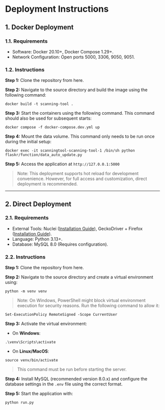 # Deployment Instructions

## 1. Docker Deployment

### 1.1. Requirements
- Software: Docker 20.10+, Docker Compose 1.29+.
- Network Configuration: Open ports 5000, 3306, 9050, 9051.

### 1.2. Instructions

**Step 1:** Clone the repository from here.

**Step 2:** Navigate to the source directory and build the image using the following command:
```
docker build -t scanning-tool .
```

**Step 3:** Start the containers using the following command. This command should also be used for subsequent starts:
```
docker compose -f docker-compose.dev.yml up
```

**Step 4:** Mount the data volume. This command only needs to be run once during the initial setup:
```
docker exec -it scanningtool-scanning-tool-1 /bin/sh python flaskr/function/data_auto_update.py
```

**Step 5:** Access the application at `http://127.0.0.1:5000`

> Note: This deployment supports hot reload for development convenience. However, for full access and customization, direct deployment is recommended.

---

## 2. Direct Deployment

### 2.1. Requirements
- External Tools: Nuclei ([Installation Guide](https://github.com/projectdiscovery/nuclei)), GeckoDriver + Firefox ([Installation Guide](https://firefox-source-docs.mozilla.org/testing/geckodriver/geckodriver/Usage.html)).
- Language: Python 3.13+.
- Database: MySQL 8.0 (Requires configuration).

### 2.2. Instructions

**Step 1:** Clone the repository from here.

**Step 2:** Navigate to the source directory and create a virtual environment using:
```
python -m venv venv
```

> Note: On Windows, PowerShell might block virtual environment execution for security reasons. Run the following command to allow it:
```
Set-ExecutionPolicy RemoteSigned -Scope CurrentUser
```

**Step 3:** Activate the virtual environment:
- On **Windows**:
```
.\venv\Scripts\activate
```
- On **Linux/MacOS**:
```
source venv/bin/activate
```

> This command must be run before starting the server.

**Step 4:** Install MySQL (recommended version 8.0.x) and configure the database settings in the `.env` file using the correct format.

**Step 5:** Start the application with:
```
python run.py
```